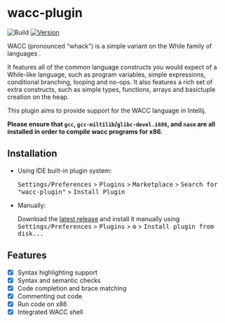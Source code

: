 # wacc-plugin

![Build](https://github.com/danieldeng2/wacc-plugin/workflows/Build/badge.svg)
[![Version](https://img.shields.io/jetbrains/plugin/v/16301.svg)](https://plugins.jetbrains.com/plugin/16301)

<!-- Plugin description -->

WACC (pronounced “whack”) is a simple variant on the While family of languages .  

It features all of the common language constructs you would expect of a While-like language, such as program variables, simple expressions, conditional branching, looping and no-ops.
It also features a rich set of extra constructs, such as simple types, functions, arrays and basictuple creation on the heap.

This plugin aims to provide support for the WACC language in Intellij. 

**Please ensure that `gcc`, `gcc-miltilib`/`glibc-devel.i686`, and `nasm` are all
installed in order to compile wacc programs for x86.**

<!-- Plugin description end -->

## Installation

- Using IDE built-in plugin system:
  
  <kbd>Settings/Preferences</kbd> > <kbd>Plugins</kbd> > <kbd>Marketplace</kbd> > <kbd>Search for "wacc-plugin"</kbd> >
  <kbd>Install Plugin</kbd>
  
- Manually:

  Download the [latest release](https://github.com/danieldeng2/wacc-plugin/releases/latest) and install it manually using
  <kbd>Settings/Preferences</kbd> > <kbd>Plugins</kbd> > <kbd>⚙️</kbd> > <kbd>Install plugin from disk...</kbd>


## Features
- [x] Syntax highlighting support
- [x] Syntax and semantic checks
- [x] Code completion and brace matching
- [x] Commenting out code
- [x] Run code on x86
- [x] Integrated WACC shell
